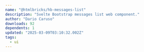 ```yaml
---
name: "@htmlbricks/hb-messages-list"
description: "Svelte Bootstrap messages list web component."
author: "Dario Caruso"
downloads: 92
dependents: 1
updated: "2025-03-09T03:10:32.002Z"
tags: 
  - ui
---
```

